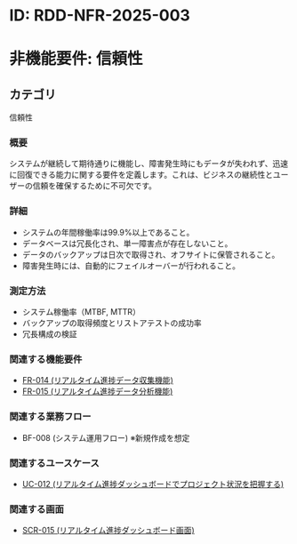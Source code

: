 # ID: RDD-NFR-2025-003

# 非機能要件: 信頼性

## カテゴリ

信頼性

### 概要

システムが継続して期待通りに機能し、障害発生時にもデータが失われず、迅速に回復できる能力に関する要件を定義します。これは、ビジネスの継続性とユーザーの信頼を確保するために不可欠です。

### 詳細

- システムの年間稼働率は99.9%以上であること。
- データベースは冗長化され、単一障害点が存在しないこと。
- データのバックアップは日次で取得され、オフサイトに保管されること。
- 障害発生時には、自動的にフェイルオーバーが行われること。

### 測定方法

- システム稼働率（MTBF, MTTR）
- バックアップの取得頻度とリストアテストの成功率
- 冗長構成の検証

### 関連する機能要件

- [FR-014 (リアルタイム進捗データ収集機能)](../functional-requirements/fr-014-realtime-progress-data-collection-function.md)
- [FR-015 (リアルタイム進捗データ分析機能)](../functional-requirements/fr-015-realtime-progress-data-analysis-function.md)

### 関連する業務フロー

- BF-008 (システム運用フロー) ※新規作成を想定

### 関連するユースケース

- [UC-012 (リアルタイム進捗ダッシュボードでプロジェクト状況を把握する)](../use-cases/uc-012-realtime-progress-dashboard.md)

### 関連する画面

- [SCR-015 (リアルタイム進捗ダッシュボード画面)](../screens/scr-015-realtime-progress-dashboard-screen.md)
